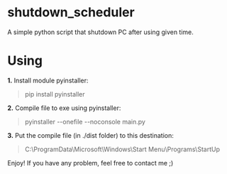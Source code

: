 # shutdown_scheduler
A simple python script that shutdown PC after using given time.

# Using

**1.** Install module pyinstaller: 
>pip install pyinstaller

**2.** Compile file to exe using pyinstaller: 
>pyinstaller --onefile --noconsole main.py

**3.** Put the compile file (in ./dist folder) to this destination:
>C:\ProgramData\Microsoft\Windows\Start Menu\Programs\StartUp

Enjoy!
If you have any problem, feel free to contact me ;)

